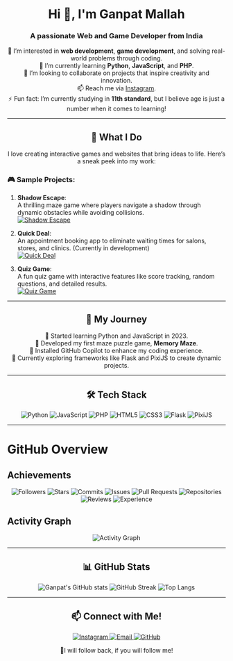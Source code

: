 <h1 align="center">Hi 👋, I'm Ganpat Mallah</h1>
<h3 align="center">A passionate Web and Game Developer from India</h3>

<p align="center">
  👀 I’m interested in <b>web development</b>, <b>game development</b>, and solving real-world problems through coding. <br>
  🌱 I’m currently learning <b>Python</b>, <b>JavaScript</b>, and <b>PHP</b>. <br>
  💞️ I’m looking to collaborate on projects that inspire creativity and innovation. <br>
  📫 Reach me via <a href="https://instagram.com/YOUR_INSTAGRAM_HANDLE">Instagram</a>. <br>
  ⚡ Fun fact: I’m currently studying in <b>11th standard</b>, but I believe age is just a number when it comes to learning!
</p>

---

<h2 align="center">🌟 What I Do</h2>
<p align="center">
  I love creating interactive games and websites that bring ideas to life. Here’s a sneak peek into my work:
</p>

### 🎮 Sample Projects:
1. **Shadow Escape**:  
   A thrilling maze game where players navigate a shadow through dynamic obstacles while avoiding collisions.  
   <a href="https://[ganpat-mallah.github.io/Shadow-game](https://ganpat-mallah.github.io/Shadow-game/)" target="_blank">
     <img src="https://img.shields.io/badge/Explore%20Game-Shadow%20Escape-blue?style=for-the-badge&logo=github" alt="Shadow Escape">
   </a>

2. **Quick Deal**:  
   An appointment booking app to eliminate waiting times for salons, stores, and clinics. (Currently in development)  
   <a href="https://github.com/ganpat-mallah/quick-deal" target="_blank">
     <img src="https://img.shields.io/badge/Explore%20App-Quick%20Deal-green?style=for-the-badge&logo=github" alt="Quick Deal">
   </a>

3. **Quiz Game**:  
   A fun quiz game with interactive features like score tracking, random questions, and detailed results.  
   <a href="https://[github.com/ganpat-mallah/quiz-game](https://ganpat-mallah.github.io/Quiz-game/)" target="_blank">
     <img src="https://img.shields.io/badge/Explore%20Game-Quiz%20Game-yellow?style=for-the-badge&logo=github" alt="Quiz Game">
   </a>

---

<h2 align="center">🚀 My Journey</h2>
<p align="center">
  🌟 Started learning Python and JavaScript in 2023. <br>
  🌟 Developed my first maze puzzle game, <b>Memory Maze</b>. <br>
  🌟 Installed GitHub Copilot to enhance my coding experience. <br>
  🌟 Currently exploring frameworks like Flask and PixiJS to create dynamic projects.
</p>

---

<h2 align="center">🛠️ Tech Stack</h2>
<p align="center">
  <img src="https://img.shields.io/badge/Python-3776AB?style=for-the-badge&logo=python&logoColor=white" alt="Python">
  <img src="https://img.shields.io/badge/JavaScript-F7DF1E?style=for-the-badge&logo=javascript&logoColor=black" alt="JavaScript">
  <img src="https://img.shields.io/badge/PHP-777BB4?style=for-the-badge&logo=php&logoColor=white" alt="PHP">
  <img src="https://img.shields.io/badge/HTML5-E34F26?style=for-the-badge&logo=html5&logoColor=white" alt="HTML5">
  <img src="https://img.shields.io/badge/CSS3-1572B6?style=for-the-badge&logo=css3&logoColor=white" alt="CSS3">
  <img src="https://img.shields.io/badge/Flask-000000?style=for-the-badge&logo=flask&logoColor=white" alt="Flask">
  <img src="https://img.shields.io/badge/PixiJS-FF5500?style=for-the-badge&logo=pixijs&logoColor=white" alt="PixiJS">
</p>

---
# GitHub Overview

## Achievements
<div align="center">
  <img src="https://img.shields.io/badge/Followers-Hyper_Celebrity_284pt-yellow?style=for-the-badge" alt="Followers" />
  <img src="https://img.shields.io/badge/Stars-High_Star_70pt-blue?style=for-the-badge" alt="Stars" />
  <img src="https://img.shields.io/badge/Commits-Hyper_Committer_412pt-green?style=for-the-badge" alt="Commits" />
  <img src="https://img.shields.io/badge/Issues-High_Issuer_20pt-red?style=for-the-badge" alt="Issues" />
  <img src="https://img.shields.io/badge/Pull_Requests-High_Puller_48pt-purple?style=for-the-badge" alt="Pull Requests" />
  <img src="https://img.shields.io/badge/Repositories-High_Repo_Creator_24pt-orange?style=for-the-badge" alt="Repositories" />
  <img src="https://img.shields.io/badge/Reviews-Active_Reviewer_16pt-pink?style=for-the-badge" alt="Reviews" />
  <img src="https://img.shields.io/badge/Experience-Intermediate_Dev_13pt-lightgrey?style=for-the-badge" alt="Experience" />
</div>

## Activity Graph
<div align="center">
  <img src="https://github-readme-activity-graph.vercel.app/graph?username=Ganpat-Mallah&theme=github" alt="Activity Graph" />
</div>

---

<h2 align="center">📊 GitHub Stats</h2>
<p align="center">
  <img src="https://github-readme-stats.vercel.app/api?username=ganpat-mallah&show_icons=true&theme=tokyonight" alt="Ganpat's GitHub stats">
  <img src="https://github-readme-streak-stats.herokuapp.com/?user=ganpat-mallah&theme=tokyonight" alt="GitHub Streak">
  <img src="https://github-readme-stats.vercel.app/api/top-langs/?username=ganpat-mallah&layout=compact&theme=tokyonight" alt="Top Langs">
</p>

---

<h2 align="center">📫 Connect with Me!</h2>
<p align="center">
  <a href="https://instagram.com/YOUR_INSTAGRAM_HANDLE" target="_blank">
    <img src="https://img.shields.io/badge/Instagram-E4405F?style=for-the-badge&logo=instagram&logoColor=white" alt="Instagram">
  </a>
  <a href="mailto:YOUR_EMAIL@example.com" target="_blank">
    <img src="https://img.shields.io/badge/Email-D14836?style=for-the-badge&logo=gmail&logoColor=white" alt="Email">
  </a>
  <a href="https://github.com/ganpat-mallah" target="_blank">
    <img src="https://img.shields.io/badge/GitHub-100000?style=for-the-badge&logo=github&logoColor=white" alt="GitHub">
  </a>
</p>
<p align="center">
  💞️I will follow back, if you will follow me!
</p>
